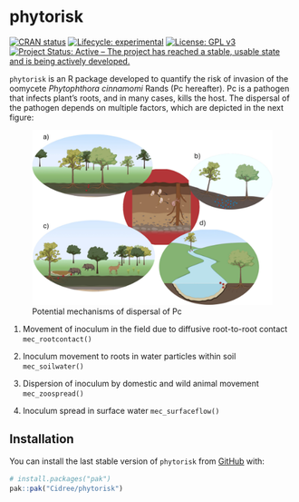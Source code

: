 
<!-- README.md is generated from README.Rmd. Please edit that file -->

# phytorisk

<!-- badges: start -->

[![CRAN
status](https://www.r-pkg.org/badges/version/phytorisk)](https://CRAN.R-project.org/package=phytorisk)
[![Lifecycle:
experimental](https://img.shields.io/badge/lifecycle-experimental-orange.svg)](https://lifecycle.r-lib.org/articles/stages.html#experimental)
[![License: GPL
v3](https://img.shields.io/badge/License-GPLv3-blue.svg)](https://www.gnu.org/licenses/gpl-3.0)
[![Project Status: Active – The project has reached a stable, usable
state and is being actively
developed.](https://www.repostatus.org/badges/latest/active.svg)](https://www.repostatus.org/#active)

<!-- badges: end -->

`phytorisk` is an R package developed to quantify the risk of invasion
of the oomycete *Phytophthora cinnamomi* Rands (Pc hereafter). Pc is a
pathogen that infects plant’s roots, and in many cases, kills the host.
The dispersal of the pathogen depends on multiple factors, which are
depicted in the next figure:

<figure id="fig-dispersal">
<img src="man/figures/Fig1.jpg" width="825"
alt="Potential mechanisms of dispersal of Pc" />
<figcaption aria-hidden="true">Potential mechanisms of dispersal of
Pc</figcaption>
</figure>

1)  Movement of inoculum in the field due to diffusive root-to-root
    contact `mec_rootcontact()`

2)  Inoculum movement to roots in water particles within soil
    `mec_soilwater()`

3)  Dispersion of inoculum by domestic and wild animal movement
    `mec_zoospread()`

4)  Inoculum spread in surface water `mec_surfaceflow()`

## Installation

You can install the last stable version of `phytorisk` from
[GitHub](https://github.com/) with:

``` r
# install.packages("pak")
pak::pak("Cidree/phytorisk")
```

## 
